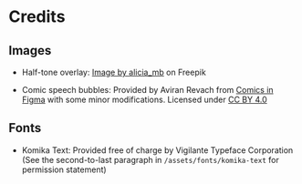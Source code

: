 # Credits

## Images

- Half-tone overlay: [Image by alicia_mb](https://www.freepik.com/free-vector/black-wave-halftone-background_7647150.htm#query=comic%20texture&position=0&from_view=keyword&track=ais&uuid=9543923d-a706-40b5-9ccf-0b86991c5743) on Freepik

- Comic speech bubbles: Provided by Aviran Revach from [Comics in Figma](https://www.figma.com/community/file/1074773789352934150) with some minor modifications. Licensed under [CC BY 4.0](https://creativecommons.org/licenses/by/4.0/)

## Fonts

- Komika Text: Provided free of charge by Vigilante Typeface Corporation (See the second-to-last paragraph in `/assets/fonts/komika-text` for permission statement)
